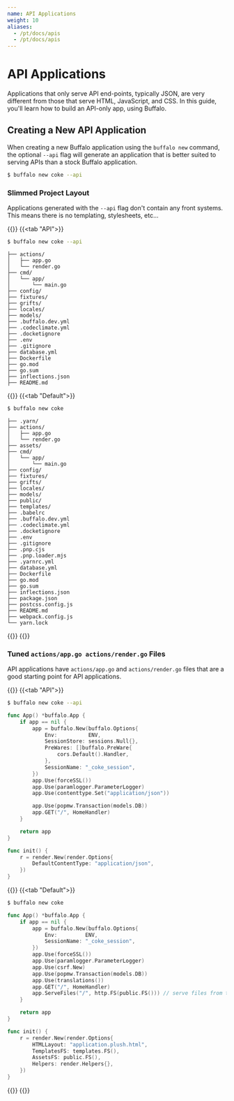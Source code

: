 ```yaml
---
name: API Applications
weight: 10
aliases:
  - /pt/docs/apis
  - /pt/docs/apis
---
```


# API Applications

Applications that only serve API end-points, typically JSON, are very different from those that serve HTML, JavaScript, and CSS. In this guide, you'll learn how to build an API-only app, using Buffalo.

## Creating a New API Application

When creating a new Buffalo application using the `buffalo new` command, the optional `--api` flag will generate an application that is better suited to serving APIs than a stock Buffalo application.

```bash
$ buffalo new coke --api
```

### Slimmed Project Layout

Applications generated with the `--api` flag don't contain any front systems. This means there is no templating, stylesheets, etc...

{{<codetabs>}}
{{<tab "API">}}
```bash
$ buffalo new coke --api
```

```erb
├── actions/
│	├── app.go
│	└── render.go
├── cmd/
│	└── app/
│		└── main.go
├── config/
├── fixtures/
├── grifts/
├── locales/
├── models/
├── .buffalo.dev.yml
├── .codeclimate.yml
├── .docketignore
├── .env
├── .gitignore
├── database.yml
├── Dockerfile
├── go.mod
├── go.sum
├── inflections.json
├── README.md
```
{{</tab>}}
{{<tab "Default">}}
```bash
$ buffalo new coke
```

```erb
├── .yarn/
├── actions/
│	├── app.go
│	└── render.go
├── assets/
├── cmd/
│	└── app/
│		└── main.go
├── config/
├── fixtures/
├── grifts/
├── locales/
├── models/
├── public/
├── templates/
├── .babelrc
├── .buffalo.dev.yml
├── .codeclimate.yml
├── .docketignore
├── .env
├── .gitignore
├── .pnp.cjs
├── .pnp.loader.mjs
├── .yarnrc.yml
├── database.yml
├── Dockerfile
├── go.mod
├── go.sum
├── inflections.json
├── package.json
├── postcss.config.js
├── README.md
├── webpack.config.js
└── yarn.lock
```
{{</tab>}}
{{</codetabs>}}

### Tuned `actions/app.go actions/render.go` Files

API applications have `actions/app.go` and `actions/render.go` files that are a good starting point for API applications.

{{<codetabs>}}
{{<tab "API">}}
```bash
$ buffalo new coke --api
```

```go
func App() *buffalo.App {
	if app == nil {
		app = buffalo.New(buffalo.Options{
			Env:          ENV,
			SessionStore: sessions.Null{},
			PreWares: []buffalo.PreWare{
				cors.Default().Handler,
			},
			SessionName: "_coke_session",
		})
		app.Use(forceSSL())
		app.Use(paramlogger.ParameterLogger)
		app.Use(contenttype.Set("application/json"))

		app.Use(popmw.Transaction(models.DB))
		app.GET("/", HomeHandler)
	}

	return app
}
```

```go
func init() {
	r = render.New(render.Options{
		DefaultContentType: "application/json",
	})
}
```
{{</tab>}}
{{<tab "Default">}}
```bash
$ buffalo new coke
```

```go
func App() *buffalo.App {
	if app == nil {
		app = buffalo.New(buffalo.Options{
			Env:         ENV,
			SessionName: "_coke_session",
		})
		app.Use(forceSSL())
		app.Use(paramlogger.ParameterLogger)
		app.Use(csrf.New)
		app.Use(popmw.Transaction(models.DB))
		app.Use(translations())
		app.GET("/", HomeHandler)
		app.ServeFiles("/", http.FS(public.FS())) // serve files from the public directory
	}

	return app
}
```

```go
func init() {
	r = render.New(render.Options{
		HTMLLayout: "application.plush.html",
		TemplatesFS: templates.FS(),
		AssetsFS: public.FS(),
		Helpers: render.Helpers{},
	})
}
```
{{</tab>}}
{{</codetabs>}}
